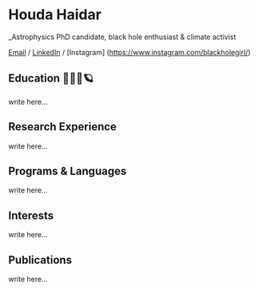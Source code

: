 # Houda Haidar
_Astrophysics PhD candidate, black hole enthusiast & climate activist

[Email](mailto:houda.physics@gmail.com) / [LinkedIn]([https://workwithcarolyn.com/](https://www.linkedin.com/in/houdahaidar/)) / [Instagram] (https://www.instagram.com/blackholegirl/)


## Education 👩🏻‍🏫🪐

write here...

## Research Experience

write here...


## Programs & Languages

write here...


## Interests

write here...


## Publications

write here...

